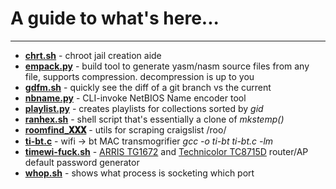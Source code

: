 # A guide to what's here...

* * *

* <u>__chrt.sh__</u> - chroot jail creation aide
* <u>__empack.py__</u> - build tool to generate yasm/nasm source files from any file, supports compression. decompression is up to you
* <u>__gdfm.sh__</u> - quickly see the diff of a git branch vs the current
* <u>__nbname.py__</u> - CLI-invoke NetBIOS Name encoder tool
* <u>__playlist.py__</u> - creates playlists for collections sorted by *gid*
* <u>__ranhex.sh__</u> - shell script that's essentially a clone of *mkstemp()*
* <u>__roomfind\_𝐗𝐗𝐗__</u> - utils for scraping craigslist /roo/
* <u>__ti-bt.c__</u> - wifi -> bt MAC transmogrifier *gcc -o ti-bt ti-bt.c -lm*
* <u>__timewi-fuck.sh__</u> - [ARRIS TG1672](http://www.arris.com/products/touchstone-telephony-gateway-tg1672/) and [Technicolor TC8715D](https://www.timewarnercable.com/content/dam/residential/pdfs/support/internet/ModemUserGuides/technicolor-tc8715d-userguide.pdf) router/AP default password generator
* <u>__whop.sh__</u> - shows what process is socketing which port

